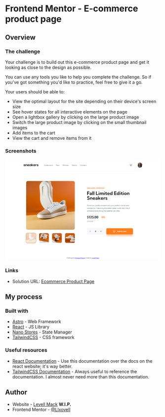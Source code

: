 # Frontend Mentor - E-commerce product page

## Overview

### The challenge

Your challenge is to build out this e-commerce product page and get it looking as close to the design as possible.

You can use any tools you like to help you complete the challenge. So if you've got something you'd like to practice, feel free to give it a go.

Your users should be able to:

- View the optimal layout for the site depending on their device's screen size
- See hover states for all interactive elements on the page
- Open a lightbox gallery by clicking on the large product image
- Switch the large product image by clicking on the small thumbnail images
- Add items to the cart
- View the cart and remove items from it

### Screenshots

![Ecommerce Product Page](./screenshots/ecommerce-product-page-levell-mack.png)

### Links

- Solution URL: [Ecommerce Product Page](https://llxovell-eccomerce-product-page.netlify.app/)

## My process

### Built with

- [Astro](https://astro.build/) - Web Framework
- [React](https://reactjs.org/) - JS Library
- [Nano Stores](https://github.com/nanostores/nanostores/) - State Manager
- [TailwindCSS](https://https://tailwindcss.com/) - CSS framework

### Useful resources

- [React Documentation](https://beta.reactjs.org/) - Use this documentation over the docs on the react website; it's way better.
- [TailwindCSS Documentation](https://tailwindcss.com/docs/) - Always useful to reference the documentation. I almost never need more than this documentation.

## Author

- Website - [Levell Mack](https://llxovell.github.io/my-portfolio/) **W.I.P.**
- Frontend Mentor - [@Llxovell](https://www.frontendmentor.io/profile/Llxovell)

